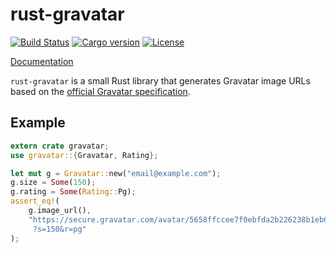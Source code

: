 rust-gravatar
=============

[![Build Status](https://img.shields.io/travis/chowdhurya/rust-gravatar/master.svg)](https://travis-ci.org/chowdhurya/rust-gravatar)
[![Cargo version](https://img.shields.io/crates/v/gravatar.svg)](https://crates.io/crates/gravatar)
[![License](https://img.shields.io/crates/l/gravatar.svg)](https://github.com/chowdhurya/rust-gravatar/blob/master/LICENSE)

[Documentation](https://chowdhurya.github.io/rust-gravatar/gravatar/)

`rust-gravatar` is a small Rust library that generates Gravatar image URLs based
on the
[official Gravatar specification](http://en.gravatar.com/site/implement/images/).

Example
--------
```rust
extern crate gravatar;
use gravatar::{Gravatar, Rating};

let mut g = Gravatar::new("email@example.com");
g.size = Some(150);
g.rating = Some(Rating::Pg);
assert_eq!(
    g.image_url(),
    "https://secure.gravatar.com/avatar/5658ffccee7f0ebfda2b226238b1eb6e\
     ?s=150&r=pg"
);
```

